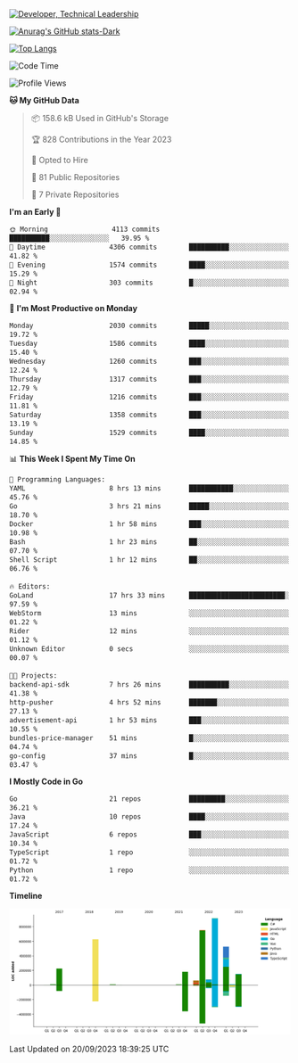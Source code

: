 <div>
  <a href="https://www.linkedin.com/in/arielpineiro/" target="_blank" rel="nofollow noopener noreferrer">
    <img src="https://img.shields.io/badge/-LinkedIn-%230077B5?style=for-the-badge&logo=linkedin&logoColor=white" alt="Developer, Technical Leadership" title="Ariel Piñeiro">
  </a>
</div>

[![Anurag's GitHub stats-Dark](https://github-readme-stats.vercel.app/api?username=arielsrv&show_icons=true&theme=dark#gh-dark-mode-only)](https://github.com/anuraghazra/github-readme-stats#gh-dark-mode-only)

[![Top Langs](https://github-readme-stats.vercel.app/api/top-langs/?username=arielsrv&layout=compact&langs_count=10&theme=dark#gh-dark-mode-only)](https://github.com/anuraghazra/github-readme-stats&theme=dark#gh-dark-mode-only)

<!--START_SECTION:waka-->
![Code Time](http://img.shields.io/badge/Code%20Time-22%20hrs%2013%20mins-blue)

![Profile Views](http://img.shields.io/badge/Profile%20Views-175-blue)

**🐱 My GitHub Data** 

> 📦 158.6 kB Used in GitHub's Storage 
 > 
> 🏆 828 Contributions in the Year 2023
 > 
> 💼 Opted to Hire
 > 
> 📜 81 Public Repositories 
 > 
> 🔑 7 Private Repositories 
 > 
**I'm an Early 🐤** 

```text
🌞 Morning                4113 commits        ██████████░░░░░░░░░░░░░░░   39.95 % 
🌆 Daytime                4306 commits        ██████████░░░░░░░░░░░░░░░   41.82 % 
🌃 Evening                1574 commits        ████░░░░░░░░░░░░░░░░░░░░░   15.29 % 
🌙 Night                  303 commits         █░░░░░░░░░░░░░░░░░░░░░░░░   02.94 % 
```
📅 **I'm Most Productive on Monday** 

```text
Monday                   2030 commits        █████░░░░░░░░░░░░░░░░░░░░   19.72 % 
Tuesday                  1586 commits        ████░░░░░░░░░░░░░░░░░░░░░   15.40 % 
Wednesday                1260 commits        ███░░░░░░░░░░░░░░░░░░░░░░   12.24 % 
Thursday                 1317 commits        ███░░░░░░░░░░░░░░░░░░░░░░   12.79 % 
Friday                   1216 commits        ███░░░░░░░░░░░░░░░░░░░░░░   11.81 % 
Saturday                 1358 commits        ███░░░░░░░░░░░░░░░░░░░░░░   13.19 % 
Sunday                   1529 commits        ████░░░░░░░░░░░░░░░░░░░░░   14.85 % 
```


📊 **This Week I Spent My Time On** 

```text
💬 Programming Languages: 
YAML                     8 hrs 13 mins       ███████████░░░░░░░░░░░░░░   45.76 % 
Go                       3 hrs 21 mins       █████░░░░░░░░░░░░░░░░░░░░   18.70 % 
Docker                   1 hr 58 mins        ███░░░░░░░░░░░░░░░░░░░░░░   10.98 % 
Bash                     1 hr 23 mins        ██░░░░░░░░░░░░░░░░░░░░░░░   07.70 % 
Shell Script             1 hr 12 mins        ██░░░░░░░░░░░░░░░░░░░░░░░   06.76 % 

🔥 Editors: 
GoLand                   17 hrs 33 mins      ████████████████████████░   97.59 % 
WebStorm                 13 mins             ░░░░░░░░░░░░░░░░░░░░░░░░░   01.22 % 
Rider                    12 mins             ░░░░░░░░░░░░░░░░░░░░░░░░░   01.12 % 
Unknown Editor           0 secs              ░░░░░░░░░░░░░░░░░░░░░░░░░   00.07 % 

🐱‍💻 Projects: 
backend-api-sdk          7 hrs 26 mins       ██████████░░░░░░░░░░░░░░░   41.38 % 
http-pusher              4 hrs 52 mins       ███████░░░░░░░░░░░░░░░░░░   27.13 % 
advertisement-api        1 hr 53 mins        ███░░░░░░░░░░░░░░░░░░░░░░   10.55 % 
bundles-price-manager    51 mins             █░░░░░░░░░░░░░░░░░░░░░░░░   04.74 % 
go-config                37 mins             █░░░░░░░░░░░░░░░░░░░░░░░░   03.47 % 
```

**I Mostly Code in Go** 

```text
Go                       21 repos            █████████░░░░░░░░░░░░░░░░   36.21 % 
Java                     10 repos            ████░░░░░░░░░░░░░░░░░░░░░   17.24 % 
JavaScript               6 repos             ███░░░░░░░░░░░░░░░░░░░░░░   10.34 % 
TypeScript               1 repo              ░░░░░░░░░░░░░░░░░░░░░░░░░   01.72 % 
Python                   1 repo              ░░░░░░░░░░░░░░░░░░░░░░░░░   01.72 % 
```



**Timeline**

![Lines of Code chart](https://raw.githubusercontent.com/arielsrv/arielsrv/main/assets/bar_graph.png)


 Last Updated on 20/09/2023 18:39:25 UTC
<!--END_SECTION:waka-->
